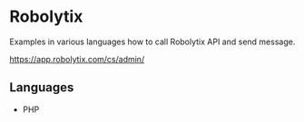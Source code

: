 # Robolytix

Examples in various languages how to call Robolytix API and send message. 

https://app.robolytix.com/cs/admin/

## Languages

* PHP
